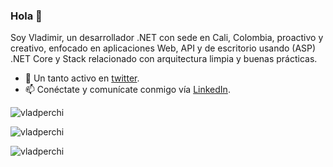 ### Hola 👋

Soy Vladimir, un desarrollador .NET con sede en Cali, Colombia, proactivo y creativo, enfocado en aplicaciones Web, API y de escritorio usando (ASP) .NET Core y Stack relacionado con arquitectura limpia y buenas prácticas.

- 🤔 Un tanto activo en [twitter](https://twitter.com/vladperchi).
- 📫 Conéctate y comunícate conmigo vía [LinkedIn](https://www.linkedin.com/in/vladperchi).

<p align="left"> 
  <img src="https://komarev.com/ghpvc/?username=vladperchi" alt="vladperchi" /> 
</p>
<p align="left">  
  <img src="https://github-readme-stats.vercel.app/api?username=vladperchi&show_icons=true&theme=One Dark Pro" alt="vladperchi" />
</p>
<p align="left">  
   <img src="https://github-readme-stats.vercel.app/api/top-langs/?username=vladperchi&layout=compact&theme=tokyonight)(https://github.com/vladperchi/github-readme-stats" alt="vladperchi" />
</p>
 

